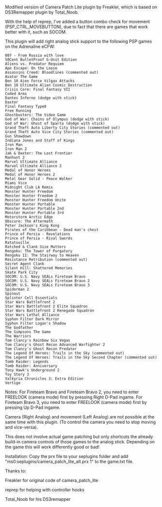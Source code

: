 Modified version of Camera Patch Lite plugin by Freakler, which is based on DS3Remapper plugin by Total_Noob.

With the help of reprep, I've added a button combo check for movement (PSP_CTRL_MOVEBUTTON), due to fact that there are games that work better with it, such as SOCOM.

This plugin will add right analog stick support to the following PSP games on the Adrenaline eCFW:

	007 - From Russia with love
	50Cent BulletProof G-Unit Edition
	Aliens vs. Predator Requiem
	Ape Escape: On the Loose
	Assassins Creed: Bloodlines (commented out)
	Avatar The Game
	Ben 10 Aien Force Vilgax Attacks
	Ben 10 Ultimate Alien Cosmic Destruction
	Crisis Core: Final Fantasy VII
	Coded Arms
	Dantes Inferno (dodge with stick)
	Daxter
	Final Fantasy Type0
	Free Running
	Ghostbusters: The Video Game
	God of War: Chains of Olympus (dodge with stick)
	God of War: Ghost of Sparta	(dodge with stick)
	Grand Theft Auto Liberty City Stories (commented out)
	Grand Theft Auto Vice City Stories (commented out)
	Gun Showdown 
	Indiana Jones and Staff of Kings
	Iron Man
	Iron Man 2
	Jak & Daxter: The Lost Frontier
	Manhunt 2
	Marvel Ultimate Alliance
	Marvel Ultimate Alliance 2
	Medal of Honor Heroes
	Medal of Honor Heroes 2
	Metal Gear Solid - Peace Walker
	Miami Vice
	Midnight Club LA Remix
	Monster Hunter Freedom
	Monster Hunter Freedom 2
	Monster Hunter Freedom Unite
	Monster Hunter Portable
	Monster Hunter Portable 2nd
	Monster Hunter Portable 3rd
	Motorstorm Arctic Edge
	Obscure: The Aftermath
	Peter Jackson's King Kong
	Pirates of the Caribbean - Dead man's chest
	Prince of Persia - Revelations
	Prince of Persia - Rival Swords
	Ratatouille
	Ratched & Clank Size Matters
	Rengoku: The Tower of Purgatory
	Rengoku II: The Stairway to Heaven
	Resistance Retribution (commented out)
	Secret Agent Clank
	Silent Hill: Shattered Memories
	Skate Park City
	SOCOM: U.S. Navy SEALs Fireteam Bravo
	SOCOM: U.S. Navy SEALs Fireteam Bravo 2
	SOCOM: U.S. Navy SEALs Fireteam Bravo 3
	Spiderman 2
	Spinout
	Splinter Cell Essentials
	Star Wars Battlefront 2
	Star Wars Battlefront 2 Elite Squadron
	Star Wars Battlefront 2 Renegade Squadron
	Star Wars Lethal Alliance
	Syphon Filter Dark Mirror
	Syphon Filter Logan's Shadow
	The Godfather
	The Simpsons The Game
	The Warriors
	Tom Clancy's Rainbow Six Vegas
	Tom Clancy's Ghost Recon Advanced Warfighter 2
	Tom Clancy's Ghost Recon Predator
	The Legend Of Heroes: Trails in the Sky (commented out)
	The Legend Of Heroes: Trails in the Sky Second Chapter (commented out)
	Tomb Raider: Legends
	Tomb Raider: Anniversary
	Tony Hawk's Underground 2
	Toy Story 3
	Valkyria Chronicles 3: Extra Edition
	Vertigo


Notes:
For Fireteam Bravo and Fireteam Bravo 2, you need to enter FREELOOK (camera mode) first by pressing Right D-Pad ingame.
For Fireteam Bravo 3, you need to enter FREELOOK (camera mode) first by pressing Up D-Pad ingame.

Camera (Right Analog) and movement (Left Analog) are not possible at the same time with this plugin. (To control the camera you need to stop moving and vice-versa).

This does not involve actual game patching but only shortcuts the already build-in camera controls of those games to the analog stick. Depending on the game this will work differently good or bad!


Installation:
Copy the prx file to your seplugins folder and add "ms0:seplugins/camera_patch_lite_alt.prx 1" to the game.txt file.


Thanks to:

Freakler for original code of camera_patch_lite

reprep for helping with controller hooks

Total_Noob for his DS3remapper

